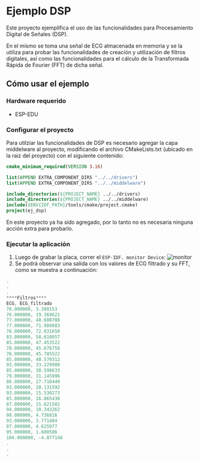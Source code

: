 # Ejemplo DSP

Este proyecto ejemplifica el uso de las funcionalidades para Procesamiento Digital de Señales (DSP).

En el mismo se toma una señal de ECG almacenada en memoria y se la utiliza para probar las funcionalidades de creación y utilización de filtros digitales, así como las funcionalidades para el cálculo de la Transformada Rápida de Fourier (FFT) de dicha señal.

## Cómo usar el ejemplo

### Hardware requerido

* ESP-EDU

### Configurar el proyecto

Para utilziar las funcionalidades de DSP es necesario agregar la capa middelware al proyecto, modificando el archivo CMakeLists.txt (ubicado en la raiz del proyecto) con el siguiente contenido:

```cmake
cmake_minimum_required(VERSION 3.16)

list(APPEND EXTRA_COMPONENT_DIRS "../../drivers")
list(APPEND EXTRA_COMPONENT_DIRS "../../middelware")

include_directories(${PROJECT_NAME} ../../drivers)
include_directories(${PROJECT_NAME} ../../middelware)
include($ENV{IDF_PATH}/tools/cmake/project.cmake)
project(ej_dsp)
```

En este proyecto ya ha sido agregado, por lo tanto no es necesaria ninguna acción extra para probarlo.

### Ejecutar la aplicación

1. Luego de grabar la placa, correr el `ESP-IDF. monitor Device`: ![monitor](https://raw.githubusercontent.com/microsoft/vscode-icons/2ca0f3225c1ecd16537107f60f109317fcfc3eb0/icons/dark/vm.svg)
2. Se podrá observar una salida con los valores de ECG filtrado y su FFT, como se muestra a continuación:

```PowerShell
.
.
.
****Filtros****
ECG, ECG_filtrado
76.000000, 3.398153
76.000000, 19.369621
77.000000, 48.600708
77.000000, 71.989883
76.000000, 72.831650
83.000000, 58.618057
85.000000, 47.453522
78.000000, 45.676758
76.000000, 45.785522
85.000000, 40.570312
93.000000, 33.229980
85.000000, 30.598633
79.000000, 31.145996
86.000000, 27.710449
93.000000, 20.131592
93.000000, 15.530273
85.000000, 16.065430
87.000000, 15.621582
94.000000, 10.343262
98.000000, 4.736816
93.000000, 3.771484
87.000000, 4.625977
95.000000, 1.600586
104.000000, -4.077148
.
.
.
```
